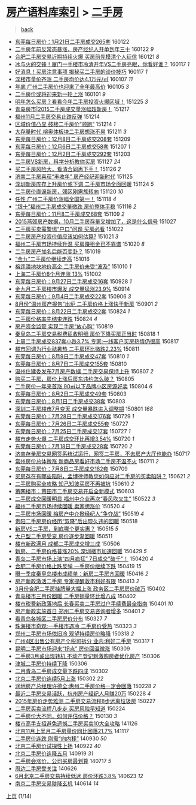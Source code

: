 [房产语料库索引](../../README.md)  > [二手房](二手房.md)
====
> [back](../README.md)

- [东莞每日房价：1月21日二手房成交265套](http://jkwz.applinzi.com/ittc/6790087375791326212.html#%E4%B8%9C%E8%8E%9E%E6%AF%8F%E6%97%A5%E6%88%BF%E4%BB%B7%EF%BC%9A1%E6%9C%8821%E6%97%A5%E4%BA%8C%E6%89%8B%E6%88%BF%E6%88%90%E4%BA%A4265%E5%A5%97) 160122  
- [二手房年前反常态暴涨，房产经纪人开单到年三十](http://jkwz.applinzi.com/ittc/6790069363130500100.html#%E4%BA%8C%E6%89%8B%E6%88%BF%E5%B9%B4%E5%89%8D%E5%8F%8D%E5%B8%B8%E6%80%81%E6%9A%B4%E6%B6%A8%EF%BC%8C%E6%88%BF%E4%BA%A7%E7%BB%8F%E7%BA%AA%E4%BA%BA%E5%BC%80%E5%8D%95%E5%88%B0%E5%B9%B4%E4%B8%89%E5%8D%81) 160122 *9* 
- [合肥二手房交易近期持续火爆 买房前先摸清个人征信](http://jkwz.applinzi.com/ittc/6789703454817780741.html#%E5%90%88%E8%82%A5%E4%BA%8C%E6%89%8B%E6%88%BF%E4%BA%A4%E6%98%93%E8%BF%91%E6%9C%9F%E6%8C%81%E7%BB%AD%E7%81%AB%E7%88%86+%E4%B9%B0%E6%88%BF%E5%89%8D%E5%85%88%E6%91%B8%E6%B8%85%E4%B8%AA%E4%BA%BA%E5%BE%81%E4%BF%A1) 160121 *8* 
- [冰与火的交锋！厦门一手楼市冷清开年VS二手房亮眼，你看好谁？](http://jkwz.applinzi.com/ittc/6788205330563597317.html#%E5%86%B0%E4%B8%8E%E7%81%AB%E7%9A%84%E4%BA%A4%E9%94%8B%EF%BC%81%E5%8E%A6%E9%97%A8%E4%B8%80%E6%89%8B%E6%A5%BC%E5%B8%82%E5%86%B7%E6%B8%85%E5%BC%80%E5%B9%B4VS%E4%BA%8C%E6%89%8B%E6%88%BF%E4%BA%AE%E7%9C%BC%EF%BC%8C%E4%BD%A0%E7%9C%8B%E5%A5%BD%E8%B0%81%EF%BC%9F) 160117 *1* 
- [好消息！买房注意事项 揭秘买二手房的谈价技巧](http://jkwz.applinzi.com/ittc/6787964736297763844.html#%E5%A5%BD%E6%B6%88%E6%81%AF%EF%BC%81%E4%B9%B0%E6%88%BF%E6%B3%A8%E6%84%8F%E4%BA%8B%E9%A1%B9+%E6%8F%AD%E7%A7%98%E4%B9%B0%E4%BA%8C%E6%89%8B%E6%88%BF%E7%9A%84%E8%B0%88%E4%BB%B7%E6%8A%80%E5%B7%A7) 160117 *1* 
- [深楼市量价齐涨 二手房均价达4.1万元/㎡](http://jkwz.applinzi.com/ittc/6784568387032318981.html#%E6%B7%B1%E6%A5%BC%E5%B8%82%E9%87%8F%E4%BB%B7%E9%BD%90%E6%B6%A8+%E4%BA%8C%E6%89%8B%E6%88%BF%E5%9D%87%E4%BB%B7%E8%BE%BE4.1%E4%B8%87%E5%85%83%2F%E3%8E%A1) 160107 *11* 
- [年底 广州二手房价也迎来了全年最高价](http://jkwz.applinzi.com/ittc/6783893580942935045.html#%E5%B9%B4%E5%BA%95+%E5%B9%BF%E5%B7%9E%E4%BA%8C%E6%89%8B%E6%88%BF%E4%BB%B7%E4%B9%9F%E8%BF%8E%E6%9D%A5%E4%BA%86%E5%85%A8%E5%B9%B4%E6%9C%80%E9%AB%98%E4%BB%B7) 160105 *3* 
- [二手房价或将迎来新一轮上涨](http://jkwz.applinzi.com/ittc/6782217721156731909.html#%E4%BA%8C%E6%89%8B%E6%88%BF%E4%BB%B7%E6%88%96%E5%B0%86%E8%BF%8E%E6%9D%A5%E6%96%B0%E4%B8%80%E8%BD%AE%E4%B8%8A%E6%B6%A8) 160101 *9* 
- [明年怎么买房？看看今年二手房投资火爆区域！](http://jkwz.applinzi.com/ittc/6779724268418106372.html#%E6%98%8E%E5%B9%B4%E6%80%8E%E4%B9%88%E4%B9%B0%E6%88%BF%EF%BC%9F%E7%9C%8B%E7%9C%8B%E4%BB%8A%E5%B9%B4%E4%BA%8C%E6%89%8B%E6%88%BF%E6%8A%95%E8%B5%84%E7%81%AB%E7%88%86%E5%8C%BA%E5%9F%9F%EF%BC%81) 151225 *3* 
- [青岛房市|2015二手房成交量涨幅超新房！](http://jkwz.applinzi.com/ittc/6776826720049169413.html#%E9%9D%92%E5%B2%9B%E6%88%BF%E5%B8%82%7C2015%E4%BA%8C%E6%89%8B%E6%88%BF%E6%88%90%E4%BA%A4%E9%87%8F%E6%B6%A8%E5%B9%85%E8%B6%85%E6%96%B0%E6%88%BF%EF%BC%81) 151217  
- [福州11月二手房交易止跌反弹](http://jkwz.applinzi.com/ittc/6775594518632203268.html#%E7%A6%8F%E5%B7%9E11%E6%9C%88%E4%BA%8C%E6%89%8B%E6%88%BF%E4%BA%A4%E6%98%93%E6%AD%A2%E8%B7%8C%E5%8F%8D%E5%BC%B9) 151214  
- [区域价值凸显 鼓楼二手房价“领跑”](http://jkwz.applinzi.com/ittc/6775594363308737540.html#%E5%8C%BA%E5%9F%9F%E4%BB%B7%E5%80%BC%E5%87%B8%E6%98%BE+%E9%BC%93%E6%A5%BC%E4%BA%8C%E6%89%8B%E6%88%BF%E4%BB%B7%E2%80%9C%E9%A2%86%E8%B7%91%E2%80%9D) 151214 *1* 
- [大存量时代 榕奥体板块二手房想涨不易](http://jkwz.applinzi.com/ittc/6774492036669637636.html#%E5%A4%A7%E5%AD%98%E9%87%8F%E6%97%B6%E4%BB%A3+%E6%A6%95%E5%A5%A5%E4%BD%93%E6%9D%BF%E5%9D%97%E4%BA%8C%E6%89%8B%E6%88%BF%E6%83%B3%E6%B6%A8%E4%B8%8D%E6%98%93) 151211 *3* 
- [东莞每日房价：12月8日二手房成交208套](http://jkwz.applinzi.com/ittc/6773757186354447364.html#%E4%B8%9C%E8%8E%9E%E6%AF%8F%E6%97%A5%E6%88%BF%E4%BB%B7%EF%BC%9A12%E6%9C%888%E6%97%A5%E4%BA%8C%E6%89%8B%E6%88%BF%E6%88%90%E4%BA%A4208%E5%A5%97) 151209  
- [东莞每日房价：12月6日二手房成交58套](http://jkwz.applinzi.com/ittc/6773023468409062404.html#%E4%B8%9C%E8%8E%9E%E6%AF%8F%E6%97%A5%E6%88%BF%E4%BB%B7%EF%BC%9A12%E6%9C%886%E6%97%A5%E4%BA%8C%E6%89%8B%E6%88%BF%E6%88%90%E4%BA%A458%E5%A5%97) 151207 *1* 
- [东莞每日房价：12月2日二手房成交292套](http://jkwz.applinzi.com/ittc/6771532268661376005.html#%E4%B8%9C%E8%8E%9E%E6%AF%8F%E6%97%A5%E6%88%BF%E4%BB%B7%EF%BC%9A12%E6%9C%882%E6%97%A5%E4%BA%8C%E6%89%8B%E6%88%BF%E6%88%90%E4%BA%A4292%E5%A5%97) 151203  
- [二手房VS新房，科学分析教你买房](http://jkwz.applinzi.com/ittc/6769306571616289797.html#%E4%BA%8C%E6%89%8B%E6%88%BFVS%E6%96%B0%E6%88%BF%EF%BC%8C%E7%A7%91%E5%AD%A6%E5%88%86%E6%9E%90%E6%95%99%E4%BD%A0%E4%B9%B0%E6%88%BF) 151127 *24* 
- [买二手房风险大，看清合同再下手！](http://jkwz.applinzi.com/ittc/6769041771053188100.html#%E4%B9%B0%E4%BA%8C%E6%89%8B%E6%88%BF%E9%A3%8E%E9%99%A9%E5%A4%A7%EF%BC%8C%E7%9C%8B%E6%B8%85%E5%90%88%E5%90%8C%E5%86%8D%E4%B8%8B%E6%89%8B%EF%BC%81) 151126 *2* 
- [济南二手房喜获“丰收年” 房产经纪迎新时代](http://jkwz.applinzi.com/ittc/6768547512344642565.html#%E6%B5%8E%E5%8D%97%E4%BA%8C%E6%89%8B%E6%88%BF%E5%96%9C%E8%8E%B7%E2%80%9C%E4%B8%B0%E6%94%B6%E5%B9%B4%E2%80%9D+%E6%88%BF%E4%BA%A7%E7%BB%8F%E7%BA%AA%E8%BF%8E%E6%96%B0%E6%97%B6%E4%BB%A3) 151125  
- [深圳新房库存上升房价或下调 二手房市场全面回暖](http://jkwz.applinzi.com/ittc/6768196624576939012.html#%E6%B7%B1%E5%9C%B3%E6%96%B0%E6%88%BF%E5%BA%93%E5%AD%98%E4%B8%8A%E5%8D%87%E6%88%BF%E4%BB%B7%E6%88%96%E4%B8%8B%E8%B0%83+%E4%BA%8C%E6%89%8B%E6%88%BF%E5%B8%82%E5%9C%BA%E5%85%A8%E9%9D%A2%E5%9B%9E%E6%9A%96) 151124 *5* 
- [二手房价直逼新房，郊区刚需族转向](http://jkwz.applinzi.com/ittc/6766568919058088965.html#%E4%BA%8C%E6%89%8B%E6%88%BF%E4%BB%B7%E7%9B%B4%E9%80%BC%E6%96%B0%E6%88%BF%EF%BC%8C%E9%83%8A%E5%8C%BA%E5%88%9A%E9%9C%80%E6%97%8F%E8%BD%AC%E5%90%91) 151120 *10* 
- [任性 广州二手房价涨幅全国第一！](http://jkwz.applinzi.com/ittc/6766053729254245381.html#%E4%BB%BB%E6%80%A7+%E5%B9%BF%E5%B7%9E%E4%BA%8C%E6%89%8B%E6%88%BF%E4%BB%B7%E6%B6%A8%E5%B9%85%E5%85%A8%E5%9B%BD%E7%AC%AC%E4%B8%80%EF%BC%81) 151118 *4* 
- [“银十”福州二手房成交量微跌 房价整体平稳](http://jkwz.applinzi.com/ittc/6765194672175842308.html#%E2%80%9C%E9%93%B6%E5%8D%81%E2%80%9D%E7%A6%8F%E5%B7%9E%E4%BA%8C%E6%89%8B%E6%88%BF%E6%88%90%E4%BA%A4%E9%87%8F%E5%BE%AE%E8%B7%8C+%E6%88%BF%E4%BB%B7%E6%95%B4%E4%BD%93%E5%B9%B3%E7%A8%B3) 151116 *2* 
- [东莞每日房价：11月8二手房成交68套](http://jkwz.applinzi.com/ittc/6762620587784799236.html#%E4%B8%9C%E8%8E%9E%E6%AF%8F%E6%97%A5%E6%88%BF%E4%BB%B7%EF%BC%9A11%E6%9C%888%E4%BA%8C%E6%89%8B%E6%88%BF%E6%88%90%E4%BA%A468%E5%A5%97) 151109 *2* 
- [2015燕郊房产数据，10月二手房存量又增加了，这是什么信号](http://jkwz.applinzi.com/ittc/6757844093943481348.html#2015%E7%87%95%E9%83%8A%E6%88%BF%E4%BA%A7%E6%95%B0%E6%8D%AE%EF%BC%8C10%E6%9C%88%E4%BA%8C%E6%89%8B%E6%88%BF%E5%AD%98%E9%87%8F%E5%8F%88%E5%A2%9E%E5%8A%A0%E4%BA%86%EF%BC%8C%E8%BF%99%E6%98%AF%E4%BB%80%E4%B9%88%E4%BF%A1%E5%8F%B7) 151027  
- [二手房买卖需警惕“户口”问题 买房必看](http://jkwz.applinzi.com/ittc/6755966664954643460.html#%E4%BA%8C%E6%89%8B%E6%88%BF%E4%B9%B0%E5%8D%96%E9%9C%80%E8%AD%A6%E6%83%95%E2%80%9C%E6%88%B7%E5%8F%A3%E2%80%9D%E9%97%AE%E9%A2%98+%E4%B9%B0%E6%88%BF%E5%BF%85%E7%9C%8B) 151022  
- [二手房房产投资价值应该如何估算?](http://jkwz.applinzi.com/ittc/6755570634608952325.html#%E4%BA%8C%E6%89%8B%E6%88%BF%E6%88%BF%E4%BA%A7%E6%8A%95%E8%B5%84%E4%BB%B7%E5%80%BC%E5%BA%94%E8%AF%A5%E5%A6%82%E4%BD%95%E4%BC%B0%E7%AE%97%3F) 151021 *3* 
- [福州二手房市场持续升温 买房赚租金已不靠谱](http://jkwz.applinzi.com/ittc/6755179418923975685.html#%E7%A6%8F%E5%B7%9E%E4%BA%8C%E6%89%8B%E6%88%BF%E5%B8%82%E5%9C%BA%E6%8C%81%E7%BB%AD%E5%8D%87%E6%B8%A9+%E4%B9%B0%E6%88%BF%E8%B5%9A%E7%A7%9F%E9%87%91%E5%B7%B2%E4%B8%8D%E9%9D%A0%E8%B0%B1) 151020 *8* 
- [二手房房产加名后能否变卦？](http://jkwz.applinzi.com/ittc/6754906864593634308.html#%E4%BA%8C%E6%89%8B%E6%88%BF%E6%88%BF%E4%BA%A7%E5%8A%A0%E5%90%8D%E5%90%8E%E8%83%BD%E5%90%A6%E5%8F%98%E5%8D%A6%EF%BC%9F) 151019  
- [“金九”二手房价继续走高](http://jkwz.applinzi.com/ittc/6753650629610570756.html#%E2%80%9C%E9%87%91%E4%B9%9D%E2%80%9D%E4%BA%8C%E6%89%8B%E6%88%BF%E4%BB%B7%E7%BB%A7%E7%BB%AD%E8%B5%B0%E9%AB%98) 151016  
- [榕连潘地块地价高企 二手房价未受“波及”](http://jkwz.applinzi.com/ittc/6751468099027584004.html#%E6%A6%95%E8%BF%9E%E6%BD%98%E5%9C%B0%E5%9D%97%E5%9C%B0%E4%BB%B7%E9%AB%98%E4%BC%81+%E4%BA%8C%E6%89%8B%E6%88%BF%E4%BB%B7%E6%9C%AA%E5%8F%97%E2%80%9C%E6%B3%A2%E5%8F%8A%E2%80%9D) 151010 *1* 
- [上海二手房价8个月连涨 13%](http://jkwz.applinzi.com/ittc/6748294848341885956.html#%E4%B8%8A%E6%B5%B7%E4%BA%8C%E6%89%8B%E6%88%BF%E4%BB%B78%E4%B8%AA%E6%9C%88%E8%BF%9E%E6%B6%A8+13%25) 151002  
- [东莞每日房价：9月27日二手房成交16套](http://jkwz.applinzi.com/ittc/6747060358775653381.html#%E4%B8%9C%E8%8E%9E%E6%AF%8F%E6%97%A5%E6%88%BF%E4%BB%B7%EF%BC%9A9%E6%9C%8827%E6%97%A5%E4%BA%8C%E6%89%8B%E6%88%BF%E6%88%90%E4%BA%A416%E5%A5%97) 150928 *1* 
- [金九月二手房楼市爆发 成交量猛涨23.9%](http://jkwz.applinzi.com/ittc/6741922903580525572.html#%E9%87%91%E4%B9%9D%E6%9C%88%E4%BA%8C%E6%89%8B%E6%88%BF%E6%A5%BC%E5%B8%82%E7%88%86%E5%8F%91+%E6%88%90%E4%BA%A4%E9%87%8F%E7%8C%9B%E6%B6%A823.9%25) 150914  
- [东莞每日房价：9月4日二手房成交22套](http://jkwz.applinzi.com/ittc/6738878411717411844.html#%E4%B8%9C%E8%8E%9E%E6%AF%8F%E6%97%A5%E6%88%BF%E4%BB%B7%EF%BC%9A9%E6%9C%884%E6%97%A5%E4%BA%8C%E6%89%8B%E6%88%BF%E6%88%90%E4%BA%A422%E5%A5%97) 150906 *3* 
- [8月份“温州房产报告”出炉 二手房价格上涨快于新房](http://jkwz.applinzi.com/ittc/6737136592025093125.html#8%E6%9C%88%E4%BB%BD%E2%80%9C%E6%B8%A9%E5%B7%9E%E6%88%BF%E4%BA%A7%E6%8A%A5%E5%91%8A%E2%80%9D%E5%87%BA%E7%82%89+%E4%BA%8C%E6%89%8B%E6%88%BF%E4%BB%B7%E6%A0%BC%E4%B8%8A%E6%B6%A8%E5%BF%AB%E4%BA%8E%E6%96%B0%E6%88%BF) 150901 *2* 
- [东莞每日房价：8月22日二手房成交2套](http://jkwz.applinzi.com/ittc/547650615763037651.html#%E4%B8%9C%E8%8E%9E%E6%AF%8F%E6%97%A5%E6%88%BF%E4%BB%B7%EF%BC%9A8%E6%9C%8822%E6%97%A5%E4%BA%8C%E6%89%8B%E6%88%BF%E6%88%90%E4%BA%A42%E5%A5%97) 150824 *1* 
- [二手房价格率先结束连跌](http://jkwz.applinzi.com/ittc/6733996872147780613.html#%E4%BA%8C%E6%89%8B%E6%88%BF%E4%BB%B7%E6%A0%BC%E7%8E%87%E5%85%88%E7%BB%93%E6%9D%9F%E8%BF%9E%E8%B7%8C) 150824 *4* 
- [房产资金监管 实现二手房“放心购”](http://jkwz.applinzi.com/ittc/547650615737232957.html#%E6%88%BF%E4%BA%A7%E8%B5%84%E9%87%91%E7%9B%91%E7%AE%A1+%E5%AE%9E%E7%8E%B0%E4%BA%8C%E6%89%8B%E6%88%BF%E2%80%9C%E6%94%BE%E5%BF%83%E8%B4%AD%E2%80%9D) 150819  
- [秦皇岛二手房交易税费征收明细 房价下降买房正当时](http://jkwz.applinzi.com/ittc/547650615734572473.html#%E7%A7%A6%E7%9A%87%E5%B2%9B%E4%BA%8C%E6%89%8B%E6%88%BF%E4%BA%A4%E6%98%93%E7%A8%8E%E8%B4%B9%E5%BE%81%E6%94%B6%E6%98%8E%E7%BB%86+%E6%88%BF%E4%BB%B7%E4%B8%8B%E9%99%8D%E4%B9%B0%E6%88%BF%E6%AD%A3%E5%BD%93%E6%97%B6) 150818 *1* 
- [上周二手房成交837套小跌3.7% 专家:一线客户买房热情仍很高](http://jkwz.applinzi.com/ittc/547650615726975920.html#%E4%B8%8A%E5%91%A8%E4%BA%8C%E6%89%8B%E6%88%BF%E6%88%90%E4%BA%A4837%E5%A5%97%E5%B0%8F%E8%B7%8C3.7%25+%E4%B8%93%E5%AE%B6%3A%E4%B8%80%E7%BA%BF%E5%AE%A2%E6%88%B7%E4%B9%B0%E6%88%BF%E7%83%AD%E6%83%85%E4%BB%8D%E5%BE%88%E9%AB%98) 150817  
- [楼市回调为行业祛暑热 二手房环比微跌2.23%](http://jkwz.applinzi.com/ittc/547650615679277031.html#%E6%A5%BC%E5%B8%82%E5%9B%9E%E8%B0%83%E4%B8%BA%E8%A1%8C%E4%B8%9A%E7%A5%9B%E6%9A%91%E7%83%AD+%E4%BA%8C%E6%89%8B%E6%88%BF%E7%8E%AF%E6%AF%94%E5%BE%AE%E8%B7%8C2.23%25) 150811  
- [东莞每日房价：8月9日二手房成交47套](http://jkwz.applinzi.com/ittc/547650615623882708.html#%E4%B8%9C%E8%8E%9E%E6%AF%8F%E6%97%A5%E6%88%BF%E4%BB%B7%EF%BC%9A8%E6%9C%889%E6%97%A5%E4%BA%8C%E6%89%8B%E6%88%BF%E6%88%90%E4%BA%A447%E5%A5%97) 150810 *1* 
- [东莞每日房价：8月7日二手房成交155套](http://jkwz.applinzi.com/ittc/547650615623602605.html#%E4%B8%9C%E8%8E%9E%E6%AF%8F%E6%97%A5%E6%88%BF%E4%BB%B7%EF%BC%9A8%E6%9C%887%E6%97%A5%E4%BA%8C%E6%89%8B%E6%88%BF%E6%88%90%E4%BA%A4155%E5%A5%97) 150810  
- [温州住建委发布7月房产数据 二手房交易保持上升](http://jkwz.applinzi.com/ittc/547650611439056373.html#%E6%B8%A9%E5%B7%9E%E4%BD%8F%E5%BB%BA%E5%A7%94%E5%8F%91%E5%B8%837%E6%9C%88%E6%88%BF%E4%BA%A7%E6%95%B0%E6%8D%AE+%E4%BA%8C%E6%89%8B%E6%88%BF%E4%BA%A4%E6%98%93%E4%BF%9D%E6%8C%81%E4%B8%8A%E5%8D%87) 150807 *2* 
- [购买二手房，房价上涨后房东违约怎么破？](http://jkwz.applinzi.com/ittc/547650615560832613.html#%E8%B4%AD%E4%B9%B0%E4%BA%8C%E6%89%8B%E6%88%BF%EF%BC%8C%E6%88%BF%E4%BB%B7%E4%B8%8A%E6%B6%A8%E5%90%8E%E6%88%BF%E4%B8%9C%E8%BF%9D%E7%BA%A6%E6%80%8E%E4%B9%88%E7%A0%B4%EF%BC%9F) 150805  
- [二手房价一年来首涨 90㎡以下品牌小区房源好卖](http://jkwz.applinzi.com/ittc/547650615546330940.html#%E4%BA%8C%E6%89%8B%E6%88%BF%E4%BB%B7%E4%B8%80%E5%B9%B4%E6%9D%A5%E9%A6%96%E6%B6%A8+90%E3%8E%A1%E4%BB%A5%E4%B8%8B%E5%93%81%E7%89%8C%E5%B0%8F%E5%8C%BA%E6%88%BF%E6%BA%90%E5%A5%BD%E5%8D%96) 150804 *6* 
- [东莞每日房价：8月2日二手房成交49套](http://jkwz.applinzi.com/ittc/547650615512946322.html#%E4%B8%9C%E8%8E%9E%E6%AF%8F%E6%97%A5%E6%88%BF%E4%BB%B7%EF%BC%9A8%E6%9C%882%E6%97%A5%E4%BA%8C%E6%89%8B%E6%88%BF%E6%88%90%E4%BA%A449%E5%A5%97) 150803  
- [东莞每日房价：8月1日二手房成交38套](http://jkwz.applinzi.com/ittc/547650615534102047.html#%E4%B8%9C%E8%8E%9E%E6%AF%8F%E6%97%A5%E6%88%BF%E4%BB%B7%EF%BC%9A8%E6%9C%881%E6%97%A5%E4%BA%8C%E6%89%8B%E6%88%BF%E6%88%90%E4%BA%A438%E5%A5%97) 150803  
- [深圳二手房楼市7月变天 成交量暴跌进入调整期](http://jkwz.applinzi.com/ittc/547650615500664650.html#%E6%B7%B1%E5%9C%B3%E4%BA%8C%E6%89%8B%E6%88%BF%E6%A5%BC%E5%B8%827%E6%9C%88%E5%8F%98%E5%A4%A9+%E6%88%90%E4%BA%A4%E9%87%8F%E6%9A%B4%E8%B7%8C%E8%BF%9B%E5%85%A5%E8%B0%83%E6%95%B4%E6%9C%9F) 150801 *168* 
- [东莞每日房价：7月28日二手房成交176套](http://jkwz.applinzi.com/ittc/547650615407837850.html#%E4%B8%9C%E8%8E%9E%E6%AF%8F%E6%97%A5%E6%88%BF%E4%BB%B7%EF%BC%9A7%E6%9C%8828%E6%97%A5%E4%BA%8C%E6%89%8B%E6%88%BF%E6%88%90%E4%BA%A4176%E5%A5%97) 150729 *1* 
- [东莞每日房价：7月26日二手房成交55套](http://jkwz.applinzi.com/ittc/547650615325484779.html#%E4%B8%9C%E8%8E%9E%E6%AF%8F%E6%97%A5%E6%88%BF%E4%BB%B7%EF%BC%9A7%E6%9C%8826%E6%97%A5%E4%BA%8C%E6%89%8B%E6%88%BF%E6%88%90%E4%BA%A455%E5%A5%97) 150727  
- [东莞每日房价：7月25日二手房成交17套](http://jkwz.applinzi.com/ittc/547650615325591303.html#%E4%B8%9C%E8%8E%9E%E6%AF%8F%E6%97%A5%E6%88%BF%E4%BB%B7%EF%BC%9A7%E6%9C%8825%E6%97%A5%E4%BA%8C%E6%89%8B%E6%88%BF%E6%88%90%E4%BA%A417%E5%A5%97) 150727 *1* 
- [楼市走势火爆 二手房成交环比再增3.54%](http://jkwz.applinzi.com/ittc/547650615101642196.html#%E6%A5%BC%E5%B8%82%E8%B5%B0%E5%8A%BF%E7%81%AB%E7%88%86+%E4%BA%8C%E6%89%8B%E6%88%BF%E6%88%90%E4%BA%A4%E7%8E%AF%E6%AF%94%E5%86%8D%E5%A2%9E3.54%25) 150720 *1* 
- [东莞每日房价：7月18日二手房成交28套](http://jkwz.applinzi.com/ittc/547650615100720683.html#%E4%B8%9C%E8%8E%9E%E6%AF%8F%E6%97%A5%E6%88%BF%E4%BB%B7%EF%BC%9A7%E6%9C%8818%E6%97%A5%E4%BA%8C%E6%89%8B%E6%88%BF%E6%88%90%E4%BA%A428%E5%A5%97) 150720 *2* 
- [济南存量房交易网签系统试运行，网签二手房，不去房产大厅也能办](http://jkwz.applinzi.com/ittc/547650615081185688.html#%E6%B5%8E%E5%8D%97%E5%AD%98%E9%87%8F%E6%88%BF%E4%BA%A4%E6%98%93%E7%BD%91%E7%AD%BE%E7%B3%BB%E7%BB%9F%E8%AF%95%E8%BF%90%E8%A1%8C%EF%BC%8C%E7%BD%91%E7%AD%BE%E4%BA%8C%E6%89%8B%E6%88%BF%EF%BC%8C%E4%B8%8D%E5%8E%BB%E6%88%BF%E4%BA%A7%E5%A4%A7%E5%8E%85%E4%B9%9F%E8%83%BD%E5%8A%9E) 150717  
- [常州房价总体微涨 新商品房看好市场二手房不温不火](http://jkwz.applinzi.com/ittc/547650615031961053.html#%E5%B8%B8%E5%B7%9E%E6%88%BF%E4%BB%B7%E6%80%BB%E4%BD%93%E5%BE%AE%E6%B6%A8+%E6%96%B0%E5%95%86%E5%93%81%E6%88%BF%E7%9C%8B%E5%A5%BD%E5%B8%82%E5%9C%BA%E4%BA%8C%E6%89%8B%E6%88%BF%E4%B8%8D%E6%B8%A9%E4%B8%8D%E7%81%AB) 150711 *2* 
- [东莞每日房价：7月8日二手房成交182套](http://jkwz.applinzi.com/ittc/547650611427298065.html#%E4%B8%9C%E8%8E%9E%E6%AF%8F%E6%97%A5%E6%88%BF%E4%BB%B7%EF%BC%9A7%E6%9C%888%E6%97%A5%E4%BA%8C%E6%89%8B%E6%88%BF%E6%88%90%E4%BA%A4182%E5%A5%97) 150709  
- [买房存在有哪些陷阱，孟博律师教您如何应对二手房的买卖陷阱？](http://jkwz.applinzi.com/ittc/547650611425259457.html#%E4%B9%B0%E6%88%BF%E5%AD%98%E5%9C%A8%E6%9C%89%E5%93%AA%E4%BA%9B%E9%99%B7%E9%98%B1%EF%BC%8C%E5%AD%9F%E5%8D%9A%E5%BE%8B%E5%B8%88%E6%95%99%E6%82%A8%E5%A6%82%E4%BD%95%E5%BA%94%E5%AF%B9%E4%BA%8C%E6%89%8B%E6%88%BF%E7%9A%84%E4%B9%B0%E5%8D%96%E9%99%B7%E9%98%B1%EF%BC%9F) 150621 *2* 
- [二手房购买全攻略 知己知彼买房不再被坑](http://jkwz.applinzi.com/ittc/547650611421212087.html#%E4%BA%8C%E6%89%8B%E6%88%BF%E8%B4%AD%E4%B9%B0%E5%85%A8%E6%94%BB%E7%95%A5+%E7%9F%A5%E5%B7%B1%E7%9F%A5%E5%BD%BC%E4%B9%B0%E6%88%BF%E4%B8%8D%E5%86%8D%E8%A2%AB%E5%9D%91) 150610 *2* 
- [莆网楼市：莆田市二手房交易开启全新模式](http://jkwz.applinzi.com/ittc/547650611420104920.html#%E8%8E%86%E7%BD%91%E6%A5%BC%E5%B8%82%EF%BC%9A%E8%8E%86%E7%94%B0%E5%B8%82%E4%BA%8C%E6%89%8B%E6%88%BF%E4%BA%A4%E6%98%93%E5%BC%80%E5%90%AF%E5%85%A8%E6%96%B0%E6%A8%A1%E5%BC%8F) 150603  
- [二手房成交回暖明显 福州中介业再次“春风吹又生”](http://jkwz.applinzi.com/ittc/547650611411120366.html#%E4%BA%8C%E6%89%8B%E6%88%BF%E6%88%90%E4%BA%A4%E5%9B%9E%E6%9A%96%E6%98%8E%E6%98%BE+%E7%A6%8F%E5%B7%9E%E4%B8%AD%E4%BB%8B%E4%B8%9A%E5%86%8D%E6%AC%A1%E2%80%9C%E6%98%A5%E9%A3%8E%E5%90%B9%E5%8F%88%E7%94%9F%E2%80%9D) 150522 *3* 
- [福州二手房市场持续回暖 卖家想涨价](http://jkwz.applinzi.com/ittc/547650611413916155.html#%E7%A6%8F%E5%B7%9E%E4%BA%8C%E6%89%8B%E6%88%BF%E5%B8%82%E5%9C%BA%E6%8C%81%E7%BB%AD%E5%9B%9E%E6%9A%96+%E5%8D%96%E5%AE%B6%E6%83%B3%E6%B6%A8%E4%BB%B7) 150520 *4* 
- [二手房市场回暖 榕房产中介掀经纪人“争夺战”](http://jkwz.applinzi.com/ittc/547650611413217567.html#%E4%BA%8C%E6%89%8B%E6%88%BF%E5%B8%82%E5%9C%BA%E5%9B%9E%E6%9A%96+%E6%A6%95%E6%88%BF%E4%BA%A7%E4%B8%AD%E4%BB%8B%E6%8E%80%E7%BB%8F%E7%BA%AA%E4%BA%BA%E2%80%9C%E4%BA%89%E5%A4%BA%E6%88%98%E2%80%9D) 150519 *4* 
- [贵阳二手房房价经历“双降”后出现久违的回暖](http://jkwz.applinzi.com/ittc/547650611416616059.html#%E8%B4%B5%E9%98%B3%E4%BA%8C%E6%89%8B%E6%88%BF%E6%88%BF%E4%BB%B7%E7%BB%8F%E5%8E%86%E2%80%9C%E5%8F%8C%E9%99%8D%E2%80%9D%E5%90%8E%E5%87%BA%E7%8E%B0%E4%B9%85%E8%BF%9D%E7%9A%84%E5%9B%9E%E6%9A%96) 150518  
- [新房VS二手房，到底哪个更实惠？](http://jkwz.applinzi.com/ittc/547650611413927615.html#%E6%96%B0%E6%88%BFVS%E4%BA%8C%E6%89%8B%E6%88%BF%EF%BC%8C%E5%88%B0%E5%BA%95%E5%93%AA%E4%B8%AA%E6%9B%B4%E5%AE%9E%E6%83%A0%EF%BC%9F) 150515 *5* 
- [大户型二手房受宠 房价逐步渐回暖](http://jkwz.applinzi.com/ittc/547650611409069193.html#%E5%A4%A7%E6%88%B7%E5%9E%8B%E4%BA%8C%E6%89%8B%E6%88%BF%E5%8F%97%E5%AE%A0+%E6%88%BF%E4%BB%B7%E9%80%90%E6%AD%A5%E6%B8%90%E5%9B%9E%E6%9A%96) 150511  
- [楼市新政满月 成都二手房成交增三成](http://jkwz.applinzi.com/ittc/547650611410498610.html#%E6%A5%BC%E5%B8%82%E6%96%B0%E6%94%BF%E6%BB%A1%E6%9C%88+%E6%88%90%E9%83%BD%E4%BA%8C%E6%89%8B%E6%88%BF%E6%88%90%E4%BA%A4%E5%A2%9E%E4%B8%89%E6%88%90) 150506  
- [新房、二手房价格普涨20% 深圳楼市加速回暖](http://jkwz.applinzi.com/ittc/547650611403740297.html#%E6%96%B0%E6%88%BF%E3%80%81%E4%BA%8C%E6%89%8B%E6%88%BF%E4%BB%B7%E6%A0%BC%E6%99%AE%E6%B6%A820%25+%E6%B7%B1%E5%9C%B3%E6%A5%BC%E5%B8%82%E5%8A%A0%E9%80%9F%E5%9B%9E%E6%9A%96) 150429 *5* 
- [青岛二手房市场上演“四月疯狂” 7日成交&quot;破千&quot;！](http://jkwz.applinzi.com/ittc/547650611405452813.html#%E9%9D%92%E5%B2%9B%E4%BA%8C%E6%89%8B%E6%88%BF%E5%B8%82%E5%9C%BA%E4%B8%8A%E6%BC%94%E2%80%9C%E5%9B%9B%E6%9C%88%E7%96%AF%E7%8B%82%E2%80%9D+7%E6%97%A5%E6%88%90%E4%BA%A4%26quot%3B%E7%A0%B4%E5%8D%83%26quot%3B%EF%BC%81) 150420 *4* 
- [合肥二手房价格止跌反弹 一手房价继续下跌](http://jkwz.applinzi.com/ittc/547650611405919926.html#%E5%90%88%E8%82%A5%E4%BA%8C%E6%89%8B%E6%88%BF%E4%BB%B7%E6%A0%BC%E6%AD%A2%E8%B7%8C%E5%8F%8D%E5%BC%B9+%E4%B8%80%E6%89%8B%E6%88%BF%E4%BB%B7%E7%BB%A7%E7%BB%AD%E4%B8%8B%E8%B7%8C) 150419 *15* 
- [曝一季度秦皇岛楼市成绩单：新房二手房齐回暖](http://jkwz.applinzi.com/ittc/547650611405549902.html#%E6%9B%9D%E4%B8%80%E5%AD%A3%E5%BA%A6%E7%A7%A6%E7%9A%87%E5%B2%9B%E6%A5%BC%E5%B8%82%E6%88%90%E7%BB%A9%E5%8D%95%EF%BC%9A%E6%96%B0%E6%88%BF%E4%BA%8C%E6%89%8B%E6%88%BF%E9%BD%90%E5%9B%9E%E6%9A%96) 150416 *2* 
- [房产新政激活二手房 专家提醒救市利好有限](http://jkwz.applinzi.com/ittc/547650611401886255.html#%E6%88%BF%E4%BA%A7%E6%96%B0%E6%94%BF%E6%BF%80%E6%B4%BB%E4%BA%8C%E6%89%8B%E6%88%BF+%E4%B8%93%E5%AE%B6%E6%8F%90%E9%86%92%E6%95%91%E5%B8%82%E5%88%A9%E5%A5%BD%E6%9C%89%E9%99%90) 150413 *2* 
- [3月份合肥二手房挂牌量大幅上涨 政务区二手房房价破万](http://jkwz.applinzi.com/ittc/547650611402223942.html#3%E6%9C%88%E4%BB%BD%E5%90%88%E8%82%A5%E4%BA%8C%E6%89%8B%E6%88%BF%E6%8C%82%E7%89%8C%E9%87%8F%E5%A4%A7%E5%B9%85%E4%B8%8A%E6%B6%A8+%E6%94%BF%E5%8A%A1%E5%8C%BA%E4%BA%8C%E6%89%8B%E6%88%BF%E6%88%BF%E4%BB%B7%E7%A0%B4%E4%B8%87) 150402  
- [青岛楼市三月份回暖 二手房销量环比增八成](http://jkwz.applinzi.com/ittc/547650611403983895.html#%E9%9D%92%E5%B2%9B%E6%A5%BC%E5%B8%82%E4%B8%89%E6%9C%88%E4%BB%BD%E5%9B%9E%E6%9A%96+%E4%BA%8C%E6%89%8B%E6%88%BF%E9%94%80%E9%87%8F%E7%8E%AF%E6%AF%94%E5%A2%9E%E5%85%AB%E6%88%90) 150402  
- [楼市税费新政落地后 长春买卖二手房过户手续费最全指南](http://jkwz.applinzi.com/ittc/547650611397499465.html#%E6%A5%BC%E5%B8%82%E7%A8%8E%E8%B4%B9%E6%96%B0%E6%94%BF%E8%90%BD%E5%9C%B0%E5%90%8E+%E9%95%BF%E6%98%A5%E4%B9%B0%E5%8D%96%E4%BA%8C%E6%89%8B%E6%88%BF%E8%BF%87%E6%88%B7%E6%89%8B%E7%BB%AD%E8%B4%B9%E6%9C%80%E5%85%A8%E6%8C%87%E5%8D%97) 150401 *10* 
- [房产新政实施首日 郑州二手房交易咨询者增多](http://jkwz.applinzi.com/ittc/547650611401292211.html#%E6%88%BF%E4%BA%A7%E6%96%B0%E6%94%BF%E5%AE%9E%E6%96%BD%E9%A6%96%E6%97%A5+%E9%83%91%E5%B7%9E%E4%BA%8C%E6%89%8B%E6%88%BF%E4%BA%A4%E6%98%93%E5%92%A8%E8%AF%A2%E8%80%85%E5%A2%9E%E5%A4%9A) 150401 *2* 
- [看青岛各城区二手房房价分布](http://jkwz.applinzi.com/ittc/547650611400043461.html#%E7%9C%8B%E9%9D%92%E5%B2%9B%E5%90%84%E5%9F%8E%E5%8C%BA%E4%BA%8C%E6%89%8B%E6%88%BF%E6%88%BF%E4%BB%B7%E5%88%86%E5%B8%83) 150327 *7* 
- [珠海楼市奇观:一手楼市遇冷 二手房价受热](http://jkwz.applinzi.com/ittc/547650611401403567.html#%E7%8F%A0%E6%B5%B7%E6%A5%BC%E5%B8%82%E5%A5%87%E8%A7%82%3A%E4%B8%80%E6%89%8B%E6%A5%BC%E5%B8%82%E9%81%87%E5%86%B7+%E4%BA%8C%E6%89%8B%E6%88%BF%E4%BB%B7%E5%8F%97%E7%83%AD) 150323 *3* 
- [郑州二手房市场依旧冷 观望持续房价略降](http://jkwz.applinzi.com/ittc/547650611399610998.html#%E9%83%91%E5%B7%9E%E4%BA%8C%E6%89%8B%E6%88%BF%E5%B8%82%E5%9C%BA%E4%BE%9D%E6%97%A7%E5%86%B7+%E8%A7%82%E6%9C%9B%E6%8C%81%E7%BB%AD%E6%88%BF%E4%BB%B7%E7%95%A5%E9%99%8D) 150318 *2* 
- [广州4区出售公有房产个税可拆分 业内:利好二手房](http://jkwz.applinzi.com/ittc/547650611393277261.html#%E5%B9%BF%E5%B7%9E4%E5%8C%BA%E5%87%BA%E5%94%AE%E5%85%AC%E6%9C%89%E6%88%BF%E4%BA%A7%E4%B8%AA%E7%A8%8E%E5%8F%AF%E6%8B%86%E5%88%86+%E4%B8%9A%E5%86%85%3A%E5%88%A9%E5%A5%BD%E4%BA%8C%E6%89%8B%E6%88%BF) 150317 *1* 
- [昆明二手房市场迎来“拐点” 房价回温微涨](http://jkwz.applinzi.com/ittc/547650611394938136.html#%E6%98%86%E6%98%8E%E4%BA%8C%E6%89%8B%E6%88%BF%E5%B8%82%E5%9C%BA%E8%BF%8E%E6%9D%A5%E2%80%9C%E6%8B%90%E7%82%B9%E2%80%9D+%E6%88%BF%E4%BB%B7%E5%9B%9E%E6%B8%A9%E5%BE%AE%E6%B6%A8) 150309  
- [二手房3月或出现转机 不动产登记刺激购房者优化房产](http://jkwz.applinzi.com/ittc/547650611396363261.html#%E4%BA%8C%E6%89%8B%E6%88%BF3%E6%9C%88%E6%88%96%E5%87%BA%E7%8E%B0%E8%BD%AC%E6%9C%BA+%E4%B8%8D%E5%8A%A8%E4%BA%A7%E7%99%BB%E8%AE%B0%E5%88%BA%E6%BF%80%E8%B4%AD%E6%88%BF%E8%80%85%E4%BC%98%E5%8C%96%E6%88%BF%E4%BA%A7) 150306  
- [津城二手房价持续下降](http://jkwz.applinzi.com/ittc/547650611394720083.html#%E6%B4%A5%E5%9F%8E%E4%BA%8C%E6%89%8B%E6%88%BF%E4%BB%B7%E6%8C%81%E7%BB%AD%E4%B8%8B%E9%99%8D) 150306  
- [二月青岛二手房成交量下跌四成](http://jkwz.applinzi.com/ittc/547650611395430004.html#%E4%BA%8C%E6%9C%88%E9%9D%92%E5%B2%9B%E4%BA%8C%E6%89%8B%E6%88%BF%E6%88%90%E4%BA%A4%E9%87%8F%E4%B8%8B%E8%B7%8C%E5%9B%9B%E6%88%90) 150302  
- [北京二手房价连续5月上涨](http://jkwz.applinzi.com/ittc/547650611396451292.html#%E5%8C%97%E4%BA%AC%E4%BA%8C%E6%89%8B%E6%88%BF%E4%BB%B7%E8%BF%9E%E7%BB%AD5%E6%9C%88%E4%B8%8A%E6%B6%A8) 150302 *22* 
- [润地房产总经理许德全:惠州二手房价格一定会回落](http://jkwz.applinzi.com/ittc/547650611394178115.html#%E6%B6%A6%E5%9C%B0%E6%88%BF%E4%BA%A7%E6%80%BB%E7%BB%8F%E7%90%86%E8%AE%B8%E5%BE%B7%E5%85%A8%3A%E6%83%A0%E5%B7%9E%E4%BA%8C%E6%89%8B%E6%88%BF%E4%BB%B7%E6%A0%BC%E4%B8%80%E5%AE%9A%E4%BC%9A%E5%9B%9E%E8%90%BD) 150228 *2* 
- [最近二手房交易活跃，杭州房产经纪人月赚20万](http://jkwz.applinzi.com/ittc/547650611394117884.html#%E6%9C%80%E8%BF%91%E4%BA%8C%E6%89%8B%E6%88%BF%E4%BA%A4%E6%98%93%E6%B4%BB%E8%B7%83%EF%BC%8C%E6%9D%AD%E5%B7%9E%E6%88%BF%E4%BA%A7%E7%BB%8F%E7%BA%AA%E4%BA%BA%E6%9C%88%E8%B5%9A20%E4%B8%87) 150228 *4* 
- [2015年房价走势难测 二手房交易流程8步远离垃圾房](http://jkwz.applinzi.com/ittc/547650611394269969.html#2015%E5%B9%B4%E6%88%BF%E4%BB%B7%E8%B5%B0%E5%8A%BF%E9%9A%BE%E6%B5%8B+%E4%BA%8C%E6%89%8B%E6%88%BF%E4%BA%A4%E6%98%93%E6%B5%81%E7%A8%8B8%E6%AD%A5%E8%BF%9C%E7%A6%BB%E5%9E%83%E5%9C%BE%E6%88%BF) 150227  
- [二手房买卖流程八步走 买房风险早知道](http://jkwz.applinzi.com/ittc/547650611394491647.html#%E4%BA%8C%E6%89%8B%E6%88%BF%E4%B9%B0%E5%8D%96%E6%B5%81%E7%A8%8B%E5%85%AB%E6%AD%A5%E8%B5%B0+%E4%B9%B0%E6%88%BF%E9%A3%8E%E9%99%A9%E6%97%A9%E7%9F%A5%E9%81%93) 150224  
- [二手房价大不同，如何评估价格？](http://jkwz.applinzi.com/ittc/547650611389983028.html#%E4%BA%8C%E6%89%8B%E6%88%BF%E4%BB%B7%E5%A4%A7%E4%B8%8D%E5%90%8C%EF%BC%8C%E5%A6%82%E4%BD%95%E8%AF%84%E4%BC%B0%E4%BB%B7%E6%A0%BC%EF%BC%9F) 150130 *3* 
- [楼市高手支招避免遗憾二手房买卖10大全攻略](http://jkwz.applinzi.com/ittc/547650611378370232.html#%E6%A5%BC%E5%B8%82%E9%AB%98%E6%89%8B%E6%94%AF%E6%8B%9B%E9%81%BF%E5%85%8D%E9%81%97%E6%86%BE%E4%BA%8C%E6%89%8B%E6%88%BF%E4%B9%B0%E5%8D%9610%E5%A4%A7%E5%85%A8%E6%94%BB%E7%95%A5) 141126  
- [北京11月上半月二手房量价同比回落21.7%](http://jkwz.applinzi.com/ittc/547650611379335523.html#%E5%8C%97%E4%BA%AC11%E6%9C%88%E4%B8%8A%E5%8D%8A%E6%9C%88%E4%BA%8C%E6%89%8B%E6%88%BF%E9%87%8F%E4%BB%B7%E5%90%8C%E6%AF%94%E5%9B%9E%E8%90%BD21.7%25) 141117  
- [二手房价连跌 刚需“向内移”](http://jkwz.applinzi.com/ittc/547650611375513197.html#%E4%BA%8C%E6%89%8B%E6%88%BF%E4%BB%B7%E8%BF%9E%E8%B7%8C+%E5%88%9A%E9%9C%80%E2%80%9C%E5%90%91%E5%86%85%E7%A7%BB%E2%80%9D) 140930 *50* 
- [北京二手房价试探性上扬](http://jkwz.applinzi.com/ittc/547650611374815686.html#%E5%8C%97%E4%BA%AC%E4%BA%8C%E6%89%8B%E6%88%BF%E4%BB%B7%E8%AF%95%E6%8E%A2%E6%80%A7%E4%B8%8A%E6%89%AC) 140922 *40* 
- [北京二手房价连降五月](http://jkwz.applinzi.com/ittc/547650611375684220.html#%E5%8C%97%E4%BA%AC%E4%BA%8C%E6%89%8B%E6%88%BF%E4%BB%B7%E8%BF%9E%E9%99%8D%E4%BA%94%E6%9C%88) 140919 *31* 
- [二手房会涨价，公司买房最划算](http://jkwz.applinzi.com/ittc/547650611368924176.html#%E4%BA%8C%E6%89%8B%E6%88%BF%E4%BC%9A%E6%B6%A8%E4%BB%B7%EF%BC%8C%E5%85%AC%E5%8F%B8%E4%B9%B0%E6%88%BF%E6%9C%80%E5%88%92%E7%AE%97) 140717 *5* 
- [周边二手房受关注](http://jkwz.applinzi.com/ittc/547650611367897012.html#%E5%91%A8%E8%BE%B9%E4%BA%8C%E6%89%8B%E6%88%BF%E5%8F%97%E5%85%B3%E6%B3%A8) 140626  
- [6月北京二手房交易持续低迷 房价环跌3.8%](http://jkwz.applinzi.com/ittc/547650611367489290.html#6%E6%9C%88%E5%8C%97%E4%BA%AC%E4%BA%8C%E6%89%8B%E6%88%BF%E4%BA%A4%E6%98%93%E6%8C%81%E7%BB%AD%E4%BD%8E%E8%BF%B7+%E6%88%BF%E4%BB%B7%E7%8E%AF%E8%B7%8C3.8%25) 140623 *12* 
- [南京二手房交易陡降玄机](http://jkwz.applinzi.com/ittc/547650611369300985.html#%E5%8D%97%E4%BA%AC%E4%BA%8C%E6%89%8B%E6%88%BF%E4%BA%A4%E6%98%93%E9%99%A1%E9%99%8D%E7%8E%84%E6%9C%BA) 140614 *14* 


 [上页](二手房2.md)           (1/14)